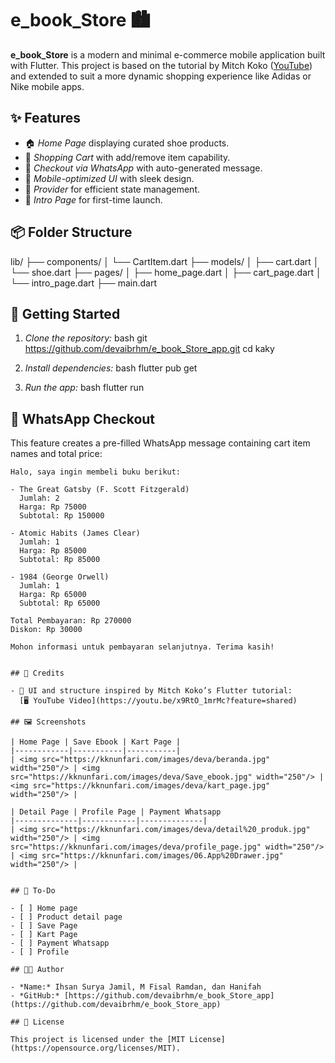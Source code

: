 # e_book_Store 🏙️

**e_book_Store** is a modern and minimal e-commerce mobile application built with Flutter. This project is based on the tutorial by Mitch Koko ([YouTube](https://youtu.be/x9RtO_1mrMc?feature=shared)) and extended to suit a more dynamic shopping experience like Adidas or Nike mobile apps.

## ✨ Features

- 🏠 *Home Page* displaying curated shoe products.
- 🛒 *Shopping Cart* with add/remove item capability.
- 💬 *Checkout via WhatsApp* with auto-generated message.
- 📱 *Mobile-optimized UI* with sleek design.
- 🔧 *Provider* for efficient state management.
- 🚀 *Intro Page* for first-time launch.

## 📦 Folder Structure


lib/
├── components/
│   └── CartItem.dart
├── models/
│   ├── cart.dart
│   └── shoe.dart
├── pages/
│   ├── home_page.dart
│   ├── cart_page.dart
│   └── intro_page.dart
├── main.dart


## 🚀 Getting Started

1. *Clone the repository:*
   bash
   git https://github.com/devaibrhm/e_book_Store_app.git
   cd kaky
   

2. *Install dependencies:*
   bash
   flutter pub get
   

3. *Run the app:*
   bash
   flutter run
   

## 📲 WhatsApp Checkout

This feature creates a pre-filled WhatsApp message containing cart item names and total price:
```
Halo, saya ingin membeli buku berikut:

- The Great Gatsby (F. Scott Fitzgerald)
  Jumlah: 2
  Harga: Rp 75000
  Subtotal: Rp 150000

- Atomic Habits (James Clear)
  Jumlah: 1
  Harga: Rp 85000
  Subtotal: Rp 85000

- 1984 (George Orwell)
  Jumlah: 1
  Harga: Rp 65000
  Subtotal: Rp 65000

Total Pembayaran: Rp 270000
Diskon: Rp 30000

Mohon informasi untuk pembayaran selanjutnya. Terima kasih!


## 🙌 Credits

- 🧠 UI and structure inspired by Mitch Koko’s Flutter tutorial:  
  [🖥️ YouTube Video](https://youtu.be/x9RtO_1mrMc?feature=shared)

## 🖼️ Screenshots

| Home Page | Save Ebook | Kart Page |
|------------|-----------|-----------|
| <img src="https://kknunfari.com/images/deva/beranda.jpg" width="250"/> | <img src="https://kknunfari.com/images/deva/Save_ebook.jpg" width="250"/> | <img src="https://kknunfari.com/images/deva/kart_page.jpg" width="250"/> |

| Detail Page | Profile Page | Payment Whatsapp
|--------------|------------|--------------|
| <img src="https://kknunfari.com/images/deva/detail%20_produk.jpg" width="250"/> | <img src="https://kknunfari.com/images/deva/profile_page.jpg" width="250"/> | <img src="https://kknunfari.com/images/06.App%20Drawer.jpg" width="250"/> |


## 🔮 To-Do

- [ ] Home page
- [ ] Product detail page
- [ ] Save Page   
- [ ] Kart Page  
- [ ] Payment Whatsapp  
- [ ] Profile  

## 👨‍💻 Author

- *Name:* Ihsan Surya Jamil, M Fisal Ramdan, dan Hanifah  
- *GitHub:* [https://github.com/devaibrhm/e_book_Store_app](https://github.com/devaibrhm/e_book_Store_app)

## 📄 License

This project is licensed under the [MIT License](https://opensource.org/licenses/MIT).